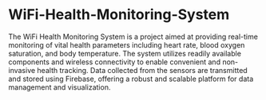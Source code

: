# WiFi-Health-Monitoring-System
The WiFi Health Monitoring System is a project aimed at providing real-time monitoring of vital health parameters including heart rate, blood oxygen saturation, and body temperature. The system utilizes readily available components and wireless connectivity to enable convenient and non-invasive health tracking. Data collected from the sensors are transmitted and stored using Firebase, offering a robust and scalable platform for data management and visualization.

